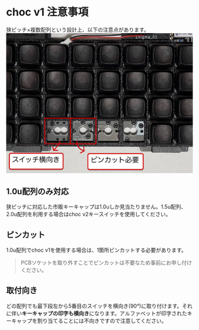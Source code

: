 # choc v1 注意事項  
狭ピッチ×複数配列という設計上、以下の注意点があります。  
<img src="img/v1_cation.jpg">

## 1.0u配列のみ対応  
狭ピッチに対応した市販キーキャップは1.0uしか見当たりません。1.5u配列、2.0u配列を利用する場合はchoc v2キースイッチを使用してください。

## ピンカット
1.0u配列でchoc v1を使用する場合は、1箇所ピンカットする必要があります。
> PCBソケットを取り外すことでピンカットは不要なため事前にお申し付けください。  

## 取付向き
どの配列でも最下段左から5番目のスイッチを横向き(90°)に取り付けます。それに伴い**キーキャップの印字も横向き**になります。アルファベットが印字されたキーキャップを割り当てることには不向きですので注意してください。